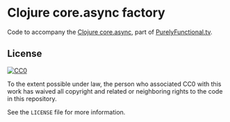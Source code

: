 # Clojure core.async factory

Code to accompany the [Clojure core.async][course], part of
[PurelyFunctional.tv][mentoring].

[course]: https://purelyfunctional.tv/courses/clojure-core-async/
[mentoring]: https://purelyfunctional.tv/

## License

[![CC0](http://i.creativecommons.org/p/zero/1.0/88x31.png)](http://creativecommons.org/publicdomain/zero/1.0/)

To the extent possible under law, the person who associated CC0 with
this work has waived all copyright and related or neighboring rights
to the code in this repository.

See the `LICENSE` file for more information.
